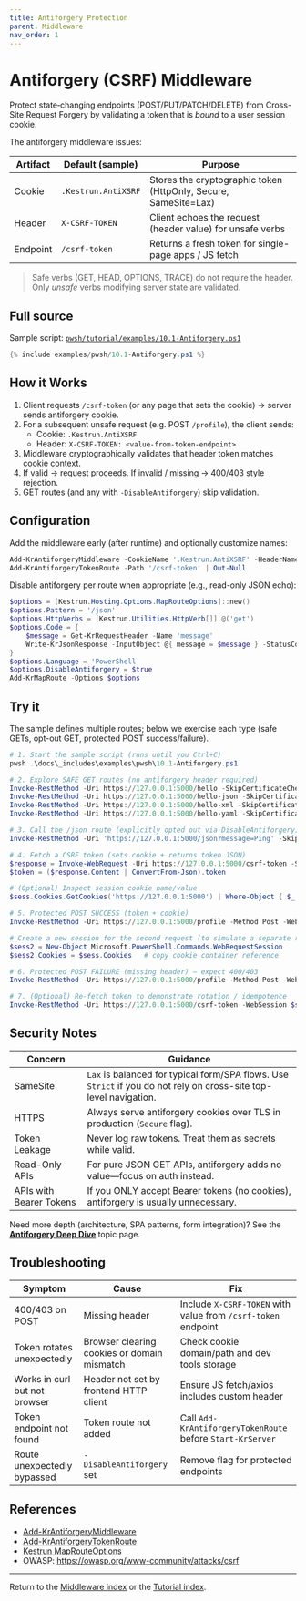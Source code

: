 ```yaml
---
title: Antiforgery Protection
parent: Middleware
nav_order: 1
---
```


# Antiforgery (CSRF) Middleware

Protect state‑changing endpoints (POST/PUT/PATCH/DELETE) from Cross-Site Request Forgery by validating a token that is *bound* to a user session cookie.

The antiforgery middleware issues:

| Artifact | Default (sample) | Purpose |
|----------|------------------|---------|
| Cookie   | `.Kestrun.AntiXSRF` | Stores the cryptographic token (HttpOnly, Secure, SameSite=Lax) |
| Header   | `X-CSRF-TOKEN`      | Client echoes the request (header value) for unsafe verbs |
| Endpoint | `/csrf-token`       | Returns a fresh token for single-page apps / JS fetch |

> Safe verbs (GET, HEAD, OPTIONS, TRACE) do not require the header. Only *unsafe* verbs modifying server state are validated.

## Full source

Sample script: [`pwsh/tutorial/examples/10.1-Antiforgery.ps1`][sc-mw-antiforgery]

```powershell
{% include examples/pwsh/10.1-Antiforgery.ps1 %}
```

## How it Works

1. Client requests `/csrf-token` (or any page that sets the cookie) → server sends antiforgery cookie.
2. For a subsequent unsafe request (e.g. POST `/profile`), the client sends:
   - Cookie: `.Kestrun.AntiXSRF`
   - Header: `X-CSRF-TOKEN: <value-from-token-endpoint>`
3. Middleware cryptographically validates that header token matches cookie context.
4. If valid → request proceeds. If invalid / missing → 400/403 style rejection.
5. GET routes (and any with `-DisableAntiforgery`) skip validation.

## Configuration

Add the middleware early (after runtime) and optionally customize names:

```powershell
Add-KrAntiforgeryMiddleware -CookieName '.Kestrun.AntiXSRF' -HeaderName 'X-CSRF-TOKEN'
Add-KrAntiforgeryTokenRoute -Path '/csrf-token' | Out-Null
```

Disable antiforgery per route when appropriate (e.g., read-only JSON echo):

```powershell
$options = [Kestrun.Hosting.Options.MapRouteOptions]::new()
$options.Pattern = '/json'
$options.HttpVerbs = [Kestrun.Utilities.HttpVerb[]] @('get')
$options.Code = {
    $message = Get-KrRequestHeader -Name 'message'
    Write-KrJsonResponse -InputObject @{ message = $message } -StatusCode 200
}
$options.Language = 'PowerShell'
$options.DisableAntiforgery = $true
Add-KrMapRoute -Options $options
```

## Try it

The sample defines multiple routes; below we exercise each type (safe GETs, opt-out GET, protected POST success/failure).

```powershell
# 1. Start the sample script (runs until you Ctrl+C)
pwsh .\docs\_includes\examples\pwsh\10.1-Antiforgery.ps1

# 2. Explore SAFE GET routes (no antiforgery header required)
Invoke-RestMethod -Uri https://127.0.0.1:5000/hello -SkipCertificateCheck
Invoke-RestMethod -Uri https://127.0.0.1:5000/hello-json -SkipCertificateCheck
Invoke-RestMethod -Uri https://127.0.0.1:5000/hello-xml -SkipCertificateCheck -Headers @{ 'Accept' = 'application/xml' }
Invoke-RestMethod -Uri https://127.0.0.1:5000/hello-yaml -SkipCertificateCheck -Headers @{ 'Accept' = 'application/x-yaml' }

# 3. Call the /json route (explicitly opted out via DisableAntiforgery)
Invoke-RestMethod -Uri 'https://127.0.0.1:5000/json?message=Ping' -SkipCertificateCheck

# 4. Fetch a CSRF token (sets cookie + returns token JSON)
$response = Invoke-WebRequest -Uri https://127.0.0.1:5000/csrf-token -SessionVariable sess -SkipCertificateCheck
$token = ($response.Content | ConvertFrom-Json).token

# (Optional) Inspect session cookie name/value
$sess.Cookies.GetCookies('https://127.0.0.1:5000') | Where-Object { $_.Name -like '*AntiXSRF' } | Format-List *

# 5. Protected POST SUCCESS (token + cookie)
Invoke-RestMethod -Uri https://127.0.0.1:5000/profile -Method Post -WebSession $sess -SkipCertificateCheck -Headers @{ 'X-CSRF-TOKEN' = $token } -Body '{"name":"Alice"}' -ContentType 'application/json'

# Create a new session for the second request (to simulate a separate request with same cookie) but not the header
$sess2 = New-Object Microsoft.PowerShell.Commands.WebRequestSession
$sess2.Cookies = $sess.Cookies   # copy cookie container reference

# 6. Protected POST FAILURE (missing header) – expect 400/403
Invoke-RestMethod -Uri https://127.0.0.1:5000/profile -Method Post -WebSession $sess2 -SkipCertificateCheck -Body '{"name":"Bob"}' -ContentType 'application/json' -SkipHttpErrorCheck

# 7. (Optional) Re-fetch token to demonstrate rotation / idempotence
Invoke-RestMethod -Uri https://127.0.0.1:5000/csrf-token -WebSession $sess -SkipCertificateCheck
```

## Security Notes

| Concern | Guidance |
|---------|----------|
| SameSite | `Lax` is balanced for typical form/SPA flows. Use `Strict` if you do not rely on cross-site top-level navigation. |
| HTTPS    | Always serve antiforgery cookies over TLS in production (`Secure` flag). |
| Token Leakage | Never log raw tokens. Treat them as secrets while valid. |
| Read-Only APIs | For pure JSON GET APIs, antiforgery adds no value—focus on auth instead. |
| APIs with Bearer Tokens | If you ONLY accept Bearer tokens (no cookies), antiforgery is usually unnecessary. |

Need more depth (architecture, SPA patterns, form integration)? See the **[Antiforgery Deep Dive](/topics/antiforgery)** topic page.

## Troubleshooting

| Symptom | Cause | Fix |
|---------|-------|-----|
| 400/403 on POST | Missing header | Include `X-CSRF-TOKEN` with value from `/csrf-token` endpoint |
| Token rotates unexpectedly | Browser clearing cookies or domain mismatch | Check cookie domain/path and dev tools storage |
| Works in curl but not browser | Header not set by frontend HTTP client | Ensure JS fetch/axios includes custom header |
| Token endpoint not found | Token route not added | Call `Add-KrAntiforgeryTokenRoute` before `Start-KrServer` |
| Route unexpectedly bypassed | `-DisableAntiforgery` set | Remove flag for protected endpoints |

## References

- [Add-KrAntiforgeryMiddleware](/pwsh/cmdlets/Add-KrAntiforgeryMiddleware)
- [Add-KrAntiforgeryTokenRoute](/pwsh/cmdlets/Add-KrAntiforgeryTokenRoute)
- [Kestrun MapRouteOptions](/pwsh/cmdlets/Add-KrMapRoute)
- OWASP: <https://owasp.org/www-community/attacks/csrf>

---

Return to the [Middleware index](./index) or the [Tutorial index](/pwsh/tutorial/index).

[sc-mw-antiforgery]: /pwsh/tutorial/examples/10.1-Antiforgery.ps1
